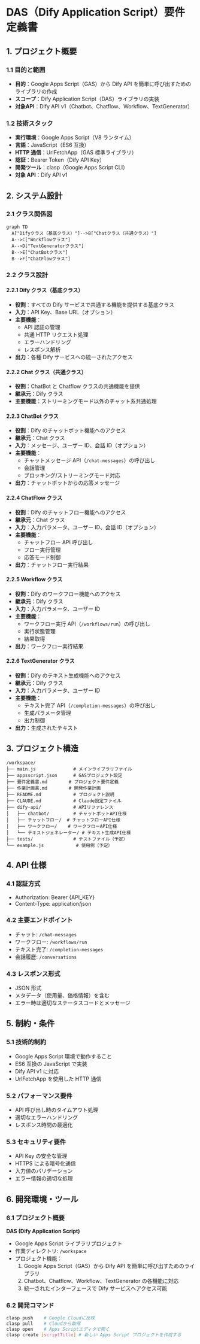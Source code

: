 # DAS（Dify Application Script）要件定義書

## 1. プロジェクト概要

### 1.1 目的と範囲

- **目的**：Google Apps Script（GAS）から Dify API を簡単に呼び出すためのライブラリの作成
- **スコープ**：Dify Application Script（DAS）ライブラリの実装
- **対象API**：Dify API v1（Chatbot、Chatflow、Workflow、TextGenerator）

### 1.2 技術スタック

- **実行環境**：Google Apps Script（V8 ランタイム）
- **言語**：JavaScript（ES6 互換）
- **HTTP 通信**：UrlFetchApp（GAS 標準ライブラリ）
- **認証**：Bearer Token（Dify API Key）
- **開発ツール**：clasp（Google Apps Script CLI）
- **対象 API**：Dify API v1

## 2. システム設計

### 2.1 クラス関係図

```mermaid
graph TD
  A["Difyクラス（基底クラス）"]-->B["Chatクラス（共通クラス）"]
  A-->C["Workflowクラス"]
  A-->D["TextGeneratorクラス"]
  B-->E["ChatBotクラス"]
  B-->F["ChatFlowクラス"]

```

### 2.2 クラス設計

#### 2.2.1 Dify クラス（基底クラス）

- **役割**：すべての Dify サービスで共通する機能を提供する基底クラス
- **入力**：API Key、Base URL（オプション）
- **主要機能**：
  - API 認証の管理
  - 共通 HTTP リクエスト処理
  - エラーハンドリング
  - レスポンス解析
- **出力**：各種 Dify サービスへの統一されたアクセス

#### 2.2.2 Chat クラス（共通クラス）

- **役割**：ChatBot と Chatflow クラスの共通機能を提供
- **継承元**：Dify クラス
- **主要機能**：ストリーミングモード以外のチャット系共通処理

#### 2.2.3 ChatBot クラス

- **役割**：Dify のチャットボット機能へのアクセス
- **継承元**：Chat クラス
- **入力**：メッセージ、ユーザー ID、会話 ID（オプション）
- **主要機能**：
  - チャットメッセージ API（`/chat-messages`）の呼び出し
  - 会話管理
  - ブロッキング/ストリーミングモード対応
- **出力**：チャットボットからの応答メッセージ

#### 2.2.4 ChatFlow クラス

- **役割**：Dify のチャットフロー機能へのアクセス
- **継承元**：Chat クラス
- **入力**：入力パラメータ、ユーザー ID、会話 ID（オプション）
- **主要機能**：
  - チャットフロー API 呼び出し
  - フロー実行管理
  - 応答モード制御
- **出力**：チャットフロー実行結果

#### 2.2.5 Workflow クラス

- **役割**：Dify のワークフロー機能へのアクセス
- **継承元**：Dify クラス
- **入力**：入力パラメータ、ユーザー ID
- **主要機能**：
  - ワークフロー実行 API（`/workflows/run`）の呼び出し
  - 実行状態管理
  - 結果取得
- **出力**：ワークフロー実行結果

#### 2.2.6 TextGenerator クラス

- **役割**：Dify のテキスト生成機能へのアクセス
- **継承元**：Dify クラス
- **入力**：入力パラメータ、ユーザー ID
- **主要機能**：
  - テキスト完了 API（`/completion-messages`）の呼び出し
  - 生成パラメータ管理
  - 出力制御
- **出力**：生成されたテキスト

## 3. プロジェクト構造

```
/workspace/
├── main.js              # メインライブラリファイル
├── appsscript.json      # GASプロジェクト設定
├── 要件定義書.md        # プロジェクト要件定義
├── 作業計画書.md        # 開発作業計画
├── README.md            # プロジェクト説明
├── CLAUDE.md            # Claude設定ファイル
├── dify-api/            # APIリファレンス
│   ├── chatbot/         # チャットボットAPI仕様
│   ├── チャットフロー/  # チャットフローAPI仕様
│   ├── ワークフロー/    # ワークフローAPI仕様
│   └── テキストジェネレーター/ # テキスト生成API仕様
├── tests/               # テストファイル（予定）
└── example.js            # 使用例（予定）
```

## 4. API 仕様

### 4.1 認証方式

- Authorization: Bearer {API_KEY}
- Content-Type: application/json

### 4.2 主要エンドポイント

- チャット: `/chat-messages`
- ワークフロー: `/workflows/run`
- テキスト完了: `/completion-messages`
- 会話履歴: `/conversations`

### 4.3 レスポンス形式

- JSON 形式
- メタデータ（使用量、価格情報）を含む
- エラー時は適切なステータスコードとメッセージ

## 5. 制約・条件

### 5.1 技術的制約

- Google Apps Script 環境で動作すること
- ES6 互換の JavaScript で実装
- Dify API v1 に対応
- UrlFetchApp を使用した HTTP 通信

### 5.2 パフォーマンス要件

- API 呼び出し時のタイムアウト処理
- 適切なエラーハンドリング
- レスポンス時間の最適化

### 5.3 セキュリティ要件

- API Key の安全な管理
- HTTPS による暗号化通信
- 入力値のバリデーション
- エラー情報の適切な処理

## 6. 開発環境・ツール

### 6.1 プロジェクト概要

**DAS (Dify Application Script)**

- Google Apps Script ライブラリプロジェクト
- 作業ディレクトリ: `/workspace`
- プロジェクト機能：
  1. Google Apps Script（GAS）から Dify API を簡単に呼び出すためのライブラリ
  2. Chatbot、Chatflow、Workflow、TextGenerator の各機能に対応
  3. 統一されたインターフェースで Dify サービスへアクセス可能

### 6.2 開発コマンド

```bash
clasp push    # Google Cloudに反映
clasp pull    # Cloudから取得
clasp open    # Apps Scriptエディタで開く
clasp create [scriptTitle] # 新しい Apps Script プロジェクトを作成する
```
